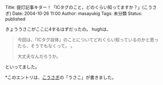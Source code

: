 Title: 提灯記事キター！「ICタグのこと，どのくらい知ってますか？」(こうさぎ)
Date: 2004-10-26 11:00
Author: masayukig
Tags: 未分類
Status: published

きょううさこがここに4するはずだったの。
hughは、

> 今回は、「ICタグ自体」のことについてどれくらい知っているのかと思ったら、そうでもなくって。
> 。
>
> 大丈夫なんだろうか。

といってました。

\*このエントリは、[こうさぎ](http://cousagi.yomiusa.net/)の「うさこ」が書きました。
